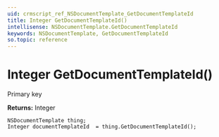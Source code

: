 ```yaml
---
uid: crmscript_ref_NSDocumentTemplate_GetDocumentTemplateId
title: Integer GetDocumentTemplateId()
intellisense: NSDocumentTemplate.GetDocumentTemplateId
keywords: NSDocumentTemplate, GetDocumentTemplateId
so.topic: reference
---
```


# Integer GetDocumentTemplateId()

Primary key

**Returns:** Integer

```crmscript
NSDocumentTemplate thing;
Integer documentTemplateId  = thing.GetDocumentTemplateId();
```

